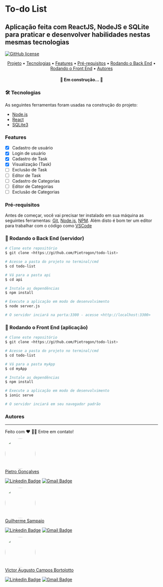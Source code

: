 # To-do List 

## Aplicação feita com ReactJS, NodeJS e SQLite para praticar e desenvolver habilidades nestas mesmas tecnologias

[![GitHub license](https://img.shields.io/github/license/Pietrogon/todo-list)](https://github.com/Pietrogon/todo-list/blob/main/LICENSE)

<p align="center">
 <a href="#Projeto">Projeto</a> •
 <a href="#Tecnologias">Tecnologias</a> •
 <a href="#Features">Features</a> • 
 <a href="#Pré-requisitos">Pré-requisitos</a> • 
 <a href="#-rodando-o-back-end-servidor">Rodando o Back End</a> • 
 <a href="#-rodando-o-front-end-aplicação">Rodando o Front End</a> • 
 <a href="#Autores">Autores</a>
</p>

<h4 align="center"> 
	🚧  Em construção...  🚧
</h4>

### 🛠 Tecnologias

As seguintes ferramentas foram usadas na construção do projeto:

- [Node.js](https://nodejs.org/en/)
- [React](https://pt-br.reactjs.org/)
- [SQLite3](https://www.npmjs.com/package/sqlite3)

### Features

- [x] Cadastro de usuário
- [x] Login de usuário
- [x] Cadastro de Task
- [x] Visualização (Task)
- [ ] Exclusão de Task
- [ ] Editor de Task
- [ ] Cadastro de Categorias
- [ ] Editor de Categorias
- [ ] Exclusão de Categorias

### Pré-requisitos

Antes de começar, você vai precisar ter instalado em sua máquina as seguintes ferramentas:
[Git](https://git-scm.com), [Node.js](https://nodejs.org/en/), [NPM](https://www.npmjs.com/get-npm). 
Além disto é bom ter um editor para trabalhar com o código como [VSCode](https://code.visualstudio.com/)

### 🎲 Rodando o Back End (servidor)

```bash
# Clone este repositório
$ git clone <https://github.com/Pietrogon/todo-list>

# Acesse a pasta do projeto no terminal/cmd
$ cd todo-list

# Vá para a pasta api
$ cd api

# Instale as dependências
$ npm install

# Execute a aplicação em modo de desenvolvimento
$ node server.js

# O servidor inciará na porta:3300 - acesse <http://localhost:3300>
```

### 🎲 Rodando o Front End (aplicação)

```bash
# Clone este repositório
$ git clone <https://github.com/Pietrogon/todo-list>

# Acesse a pasta do projeto no terminal/cmd
$ cd todo-list

# Vá para a pasta myApp
$ cd myApp

# Instale as dependências
$ npm install

# Execute a aplicação em modo de desenvolvimento
$ ionic serve

# O servidor inciará em seu navegador padrão
```

### Autores
---
Feito com ❤️
👋🏽 Entre em contato!

<a href="https://www.linkedin.com/in/pietrogon/">
<img style="border-radius: 50%;" src="https://avatars.githubusercontent.com/u/50971136?s=460&u=c34b99858602c2e9d81aeb015275268d35d3c733&v=4" width="100px;" alt=""/>
</a>
</br>
<a href="https://www.linkedin.com/in/pietrogon/">
Pietro Gonçalves
</a>

[![Linkedin Badge](https://img.shields.io/badge/-Pietrogon-blue?style=flat-square&logo=Linkedin&logoColor=white&link=https://www.linkedin.com/in/pietrogon/)](https://www.linkedin.com/in/pietrogon/) 
[![Gmail Badge](https://img.shields.io/badge/-pietrogon@gmail.com-c14438?style=flat-square&logo=Gmail&logoColor=white&link=mailto:pietrogon@gmail.com)](mailto:pietrogon@gmail.com)

<a href="https://www.linkedin.com/in/guilherme-sampaio-4946a01a6/?miniProfileUrn=urn%3Ali%3Afs_miniProfile%3AACoAADAn1LABvmw2dWfN4Q51WAqXrKE4nrouSeU">
<img style="border-radius: 50%;" src="https://media-exp1.licdn.com/dms/image/C4D03AQEoAQjPfuC4PA/profile-displayphoto-shrink_200_200/0/1602284719328?e=1619654400&v=beta&t=vFvlPgpeJMtJytGnNuNBfPc1roogY197ZgKrB0Dh9Tw" width="100px;" alt=""/>
</a>
</br>
<a href="https://www.linkedin.com/in/guilherme-sampaio-4946a01a6/?miniProfileUrn=urn%3Ali%3Afs_miniProfile%3AACoAADAn1LABvmw2dWfN4Q51WAqXrKE4nrouSeU">
Guilherme Sampaio
</a>

[![Linkedin Badge](https://img.shields.io/badge/-Guilherme-blue?style=flat-square&logo=Linkedin&logoColor=white&link=https://www.linkedin.com/in/guilherme-sampaio-4946a01a6/?miniProfileUrn=urn%3Ali%3Afs_miniProfile%3AACoAADAn1LABvmw2dWfN4Q51WAqXrKE4nrouSeU)](https://www.linkedin.com/in/guilherme-sampaio-4946a01a6/?miniProfileUrn=urn%3Ali%3Afs_miniProfile%3AACoAADAn1LABvmw2dWfN4Q51WAqXrKE4nrouSeU) 
[![Gmail Badge](https://img.shields.io/badge/-kaisergui258@gmail.com-c14438?style=flat-square&logo=Gmail&logoColor=white&link=mailto:kaisergui258@gmail.com)](mailto:kaisergui258@gmail.com)

<a href="https://www.linkedin.com/in/victor-augusto-campos-bortolotto-5517b8187/">
<img style="border-radius: 50%;" src="https://media-exp1.licdn.com/dms/image/C4D03AQEN6IEf5y2umw/profile-displayphoto-shrink_200_200/0/1560595290965?e=1619654400&v=beta&t=AJDaCyExspo9o_4RCnjXWOr0i7YGMn9_ePyEK4av40M" width="100px;" alt=""/>
</a>
</br>
<a href="https://www.linkedin.com/in/victor-augusto-campos-bortolotto-5517b8187/">
Victor Augusto Campos Bortolotto
</a>

[![Linkedin Badge](https://img.shields.io/badge/-Victor-blue?style=flat-square&logo=Linkedin&logoColor=white&link=https://www.linkedin.com/in/victor-augusto-campos-bortolotto-5517b8187/)](https://www.linkedin.com/in/victor-augusto-campos-bortolotto-5517b8187/) 
[![Gmail Badge](https://img.shields.io/badge/-victorcamposbortolottowork@gmail.com-c14438?style=flat-square&logo=Gmail&logoColor=white&link=mailto:victorcamposbortolottowork@gmail.com)](mailto:victorcamposbortolottowork@gmail.com)

